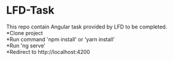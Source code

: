 # LFD-Task
This repo contain Angular task provided by LFD to be completed.<br>
*Clone project<br>
*Run command 'npm install' or 'yarn install'<br>
*Run 'ng serve'<br>
*Redirect to http://localhost:4200
